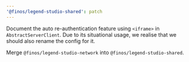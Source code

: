 ```yaml
---
'@finos/legend-studio-shared': patch
---
```


Document the auto re-authentication feature using `<iframe>` in `AbstractServerClient`. Due to its situational usage, we realise that we should also rename the config for it.

Merge `@finos/legend-studio-network` into `@finos/legend-studio-shared`.
